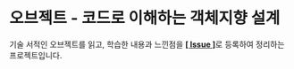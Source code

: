 # 오브젝트 - 코드로 이해하는 객체지향 설계

기술 서적인 오브젝트를 읽고, 학습한 내용과 느낀점을 [**[ Issue ]**](https://github.com/topyheun/object/issues)로 등록하여 정리하는 프로젝트입니다.
